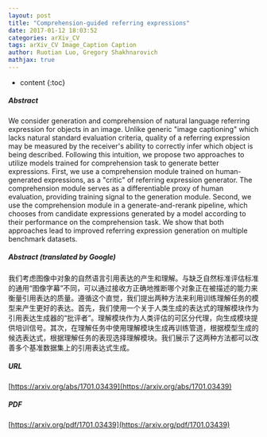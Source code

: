 ```yaml
---
layout: post
title: "Comprehension-guided referring expressions"
date: 2017-01-12 18:03:52
categories: arXiv_CV
tags: arXiv_CV Image_Caption Caption
author: Ruotian Luo, Gregory Shakhnarovich
mathjax: true
---
```


* content
{:toc}

##### Abstract
We consider generation and comprehension of natural language referring expression for objects in an image. Unlike generic "image captioning" which lacks natural standard evaluation criteria, quality of a referring expression may be measured by the receiver's ability to correctly infer which object is being described. Following this intuition, we propose two approaches to utilize models trained for comprehension task to generate better expressions. First, we use a comprehension module trained on human-generated expressions, as a "critic" of referring expression generator. The comprehension module serves as a differentiable proxy of human evaluation, providing training signal to the generation module. Second, we use the comprehension module in a generate-and-rerank pipeline, which chooses from candidate expressions generated by a model according to their performance on the comprehension task. We show that both approaches lead to improved referring expression generation on multiple benchmark datasets.

##### Abstract (translated by Google)
我们考虑图像中对象的自然语言引用表达的产生和理解。与缺乏自然标准评估标准的通用“图像字幕”不同，可以通过接收方正确地推断哪个对象正在被描述的能力来衡量引用表达的质量。遵循这个直觉，我们提出两种方法来利用训练理解任务的模型来产生更好的表达。首先，我们使用一个关于人类生成的表达式的理解模块作为引用表达生成器的“批评者”。理解模块作为人类评估的可区分代理，向生成模块提供培训信号。其次，在理解任务中使用理解模块生成再训练管道，根据模型生成的候选表达式，根据理解任务的表现选择理解模块。我们展示了这两种方法都可以改善多个基准数据集上的引用表达式生成。

##### URL
[https://arxiv.org/abs/1701.03439](https://arxiv.org/abs/1701.03439)

##### PDF
[https://arxiv.org/pdf/1701.03439](https://arxiv.org/pdf/1701.03439)

